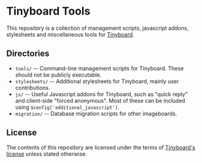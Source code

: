# Tinyboard Tools
This repository is a collection of management scripts, javascript addons, stylesheets and miscellaneous tools for [Tinyboard](http://github.com/savetheinternet/Tinyboard).

## Directories
*	```tools/``` -- Command-line management scripts for Tinyboard. These should not be publicly executable.
*	```stylesheets/``` -- Additional stylesheets for Tinyboard, mainly user contributions.
*	```js/``` -- Useful Javascript addons for Tinyboard, such as "quick reply" and client-side "forced anonymous". Most of these can be included using ```$config['additional_javascript']```.
*	```migration/``` -- Database migration scripts for other imageboards.

## License
The contents of this repository are licensed under the terms of [Tinyboard's license](https://github.com/savetheinternet/Tinyboard/blob/master/LICENSE.md) unless stated otherwise.
